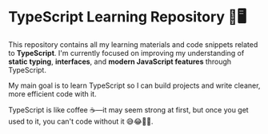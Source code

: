 # TypeScript Learning Repository 📘🖥️

This repository contains all my learning materials and code snippets related to **TypeScript**. I'm currently focused on improving my understanding of **static typing**, **interfaces**, and **modern JavaScript features** through TypeScript.

My main goal is to learn TypeScript so I can build projects and write cleaner, more efficient code with it. 

TypeScript is like coffee ☕—it may seem strong at first, but once you get used to it, you can't code without it 😅😂👨‍💻.

